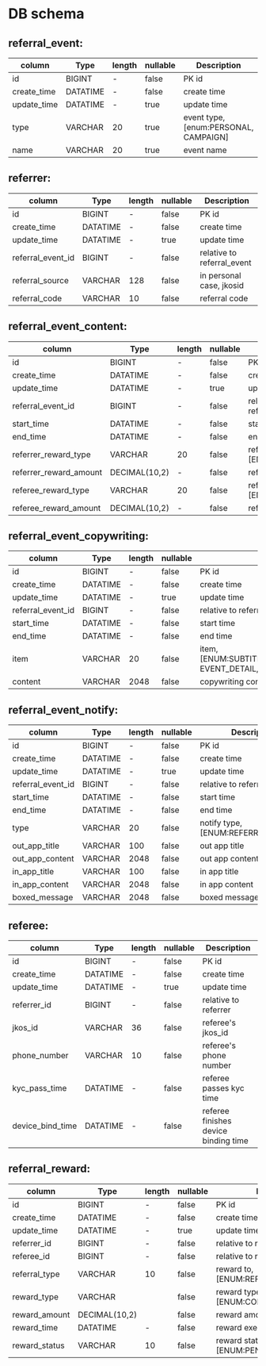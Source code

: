# DB schema

## referral_event:
| column      | Type     | length | nullable | Description                           |
|-------------|----------|--------|----------|---------------------------------------|
| id          | BIGINT   | -      | false    | PK id                                 |
| create_time | DATATIME | -      | false    | create time                           |
| update_time | DATATIME | -      | true     | update time                           |
| type        | VARCHAR  | 20     | true     | event type, [enum:PERSONAL, CAMPAIGN] |
| name        | VARCHAR  | 20     | true     | event name                            |

## referrer:
| column            | Type     | length | nullable | Description                |
|-------------------|----------|--------|----------|----------------------------|
| id                | BIGINT   | -      | false    | PK id                      |
| create_time       | DATATIME | -      | false    | create time                |
| update_time       | DATATIME | -      | true     | update time                |
| referral_event_id | BIGINT   | -      | false    | relative to referral_event |
| referral_source   | VARCHAR  | 128    | false    | in personal case, jkosid   |
| referral_code     | VARCHAR  | 10     | false    | referral code              |

## referral_event_content:
| column                 | Type         | length | nullable | Description                              |
|------------------------|--------------|--------|----------|------------------------------------------|
| id                     | BIGINT       | -      | false    | PK id                                    |
| create_time            | DATATIME     | -      | false    | create time                              |
| update_time            | DATATIME     | -      | true     | update time                              |
| referral_event_id      | BIGINT       | -      | false    | relative to referral_event               |
| start_time             | DATATIME     | -      | false    | start time                               |
| end_time               | DATATIME     | -      | false    | end time                                 |
| referrer_reward_type   | VARCHAR      | 20     | false    | referrer reward type, [ENUM:COIN,COUPON] |
| referrer_reward_amount | DECIMAL(10,2) | -      | false    | referrer reward amount                   |
| referee_reward_type    | VARCHAR      | 20     | false    | referee reward type, [ENUM:COIN,COUPON]  |
| referee_reward_amount  | DECIMAL(10,2) | -      | false    | referee reward amount                    |

## referral_event_copywriting:
| column            | Type     | length | nullable | Description                                                                                   |
|-------------------|----------|--------|----------|-----------------------------------------------------------------------------------------------|
| id                | BIGINT   | -      | false    | PK id                                                                                         |
| create_time       | DATATIME | -      | false    | create time                                                                                   |
| update_time       | DATATIME | -      | true     | update time                                                                                   |
| referral_event_id | BIGINT   | -      | false    | relative to referral_event                                                                    |
| start_time        | DATATIME | -      | false    | start time                                                                                    |
| end_time          | DATATIME | -      | false    | end time                                                                                      |
| item              | VARCHAR  | 20     | false    | item, [ENUM:SUBTITLE,SHARE_MESSAGE,KYC_VALIDATION,<br />EVENT_DETAIL,INVITE_STEPS,REMINDER_MESSAGE] |
| content           | VARCHAR  | 2048   | false    | copywriting content, json string format                                                       |

## referral_event_notify:
| column            | Type     | length | nullable | Description                          |
|-------------------|----------|--------|----------|--------------------------------------|
| id                | BIGINT   | -      | false    | PK id                                |
| create_time       | DATATIME | -      | false    | create time                          |
| update_time       | DATATIME | -      | true     | update time                          |
| referral_event_id | BIGINT   | -      | false    | relative to referral_event           |
| start_time        | DATATIME | -      | false    | start time                           |
| end_time          | DATATIME | -      | false    | end time                             |
| type              | VARCHAR  | 20     | false    | notify type, [ENUM:REFERRER,REFEREE] |
| out_app_title     | VARCHAR  | 100    | false    | out app title                        |
| out_app_content   | VARCHAR  | 2048   | false    | out app content                      |
| in_app_title      | VARCHAR  | 100    | false    | in app title                         |
| in_app_content    | VARCHAR  | 2048   | false    | in app content                       |
| boxed_message     | VARCHAR  | 2048   | false    | boxed message                        |

## referee:
| column           | Type     | length | nullable | Description                          |
|------------------|----------|--------|----------|--------------------------------------|
| id               | BIGINT   | -      | false    | PK id                                |
| create_time      | DATATIME | -      | false    | create time                          |
| update_time      | DATATIME | -      | true     | update time                          |
| referrer_id      | BIGINT   | -      | false    | relative to referrer                 |
| jkos_id          | VARCHAR  | 36     | false    | referee's jkos_id                    |
| phone_number     | VARCHAR  | 10     | false    | referee's phone number               |
| kyc_pass_time    | DATATIME | -      | false    | referee passes kyc time              |
| device_bind_time | DATATIME | -      | false    | referee finishes device binding time |

## referral_reward:
| column        | Type         | length | nullable | Description                                |
|---------------|--------------|--------|----------|--------------------------------------------|
| id            | BIGINT       | -      | false    | PK id                                      |
| create_time   | DATATIME     | -      | false    | create time                                |
| update_time   | DATATIME     | -      | true     | update time                                |
| referrer_id   | BIGINT       | -      | false    | relative to referrer                       |
| referee_id    | BIGINT       | -      | false    | relative to referee                        |
| referral_type | VARCHAR      | 10     | false    | reward to, [ENUM:REFERRER,REFEREE]         |
| reward_type   | VARCHAR      |        | false    | reward type, [ENUM:COIN,COUPON]            |
| reward_amount | DECIMAL(10,2) |        | false    | reward amount                              |
| reward_time   | DATATIME     | -      | false    | reward execution time                      |
| reward_status | VARCHAR      | 10     | false    | reward status, [ENUM:PENDING,SUCCESS,FAIL] |
